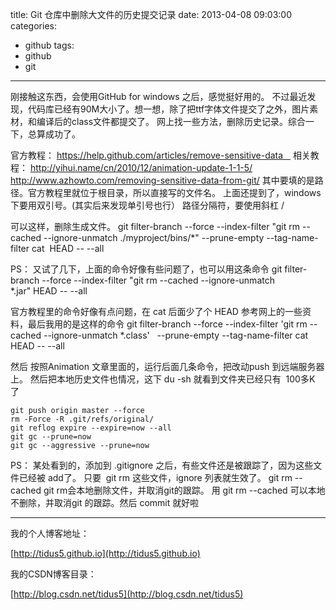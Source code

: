 title: Git 仓库中删除大文件的历史提交记录
date: 2013-04-08 09:03:00
categories:
- github
tags:
- github
- git
---
刚接触这东西，会使用GitHub for windows 之后，感觉挺好用的。
不过最近发现，代码库已经有90M大小了。想一想，除了把ttf字体文件提交了之外，图片素材，和编译后的class文件都提交了。
网上找一些方法，删除历史记录。综合一下，总算成功了。

官方教程：
https://help.github.com/articles/remove-sensitive-data   
相关教程：
http://yihui.name/cn/2010/12/animation-update-1-1-5/
http://www.azhowto.com/removing-sensitive-data-from-git/
其中要填的是路径。官方教程里就位于根目录，所以直接写的文件名。
上面还提到了，windows下要用双引号。(其实后来发现单引号也行）
路径分隔符，要使用斜杠 / 

可以这样，删除生成文件。
git filter-branch --force --index-filter "git rm --cached --ignore-unmatch ./myproject/bins/*" --prune-empty --tag-name-filter cat  HEAD -- --all

 <!--more-->
PS：
又试了几下，上面的命令好像有些问题了，也可以用这条命令
git filter-branch --force --index-filter "git rm --cached --ignore-unmatch *.jar" HEAD -- --all


官方教程里的命令好像有点问题，在 cat 后面少了个 HEAD
参考网上的一些资料，最后我用的是这样的命令
git filter-branch --force --index-filter 'git rm --cached --ignore-unmatch *.class'   --prune-empty --tag-name-filter cat HEAD -- --all

然后 按照Animation 文章里面的，运行后面几条命令，把改动push 到远端服务器上。
然后把本地历史文件也情况，这下 du -sh 就看到文件夹已经只有  100多K 了



```plain
git push origin master --force
rm -Force -R .git/refs/original/
git reflog expire --expire=now --all
git gc --prune=now
git gc --aggressive --prune=now
```




PS： 某处看到的，添加到 .gitignore 之后，有些文件还是被跟踪了，因为这些文件已经被 add了。 只要  git rm 这些文件，ignore 列表就生效了。
git rm --cached git rm会本地删除文件，并取消git的跟踪。 用 git rm --cached 可以本地不删除，并取消git 的跟踪。然后 commit 就好啦


---
我的个人博客地址：

[http://tidus5.github.io](http://tidus5.github.io)

我的CSDN博客目录：

[http://blog.csdn.net/tidus5](http://blog.csdn.net/tidus5)
